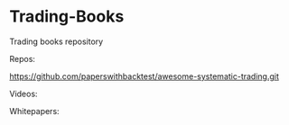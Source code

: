 # Trading-Books
Trading books repository 

Repos:

https://github.com/paperswithbacktest/awesome-systematic-trading.git

Videos:

Whitepapers: